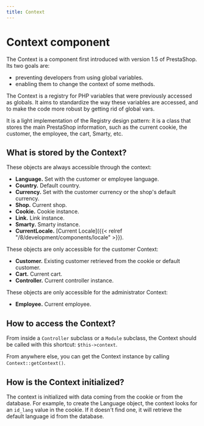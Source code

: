 ```yaml
---
title: Context
---
```


# Context component

The Context is a component first introduced with version 1.5 of PrestaShop. Its two goals are:

- preventing developers from using global variables.
- enabling them to change the context of some methods.

The Context is a registry for PHP variables that were previously accessed as globals. It aims to standardize the way these variables are accessed, and to make the code more robust by getting rid of global vars.

It is a light implementation of the Registry design pattern: it is a class that stores the main PrestaShop information, such as the current cookie, the customer, the employee, the cart, Smarty, etc.

## What is stored by the Context?

These objects are always accessible through the context:

- **Language.** Set with the customer or employee language.
- **Country.** Default country.
- **Currency.** Set with the customer currency or the shop's default currency.
- **Shop.** Current shop.
- **Cookie.** Cookie instance.
- **Link.** Link instance.
- **Smarty.** Smarty instance.
- **CurrentLocale.**  [Current Locale]({{< relref "/8/development/components/locale" >}}).

These objects are only accessible for the customer Context:

- **Customer.** Existing customer retrieved from the cookie or default customer.
- **Cart.** Current cart.
- **Controller.** Current controller instance.

These objects are only accessible for the administrator Context:

- **Employee.** Current employee.

## How to access the Context?

From inside a `Controller` subclass or a `Module` subclass, the Context should be called with this shortcut: `$this->context`.

From anywhere else, you can get the Context instance by calling `Context::getContext()`.

## How is the Context initialized?

The context is initialized with data coming from the cookie or from the database. For example, to create the Language object, the context looks for an `id_lang` value in the cookie. If it doesn't find one, it will retrieve the default language id from the database.

